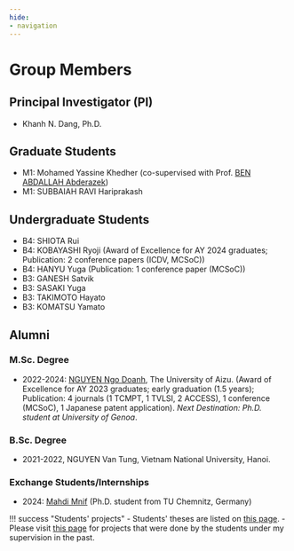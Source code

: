 ```yaml
---
hide:
- navigation
---
```


# Group Members

## Principal Investigator (PI)

- Khanh N. Dang, Ph.D.

## Graduate Students

- M1: Mohamed Yassine Khedher (co-supervised with Prof. [BEN ABDALLAH Abderazek](https://u-aizu.ac.jp/research/faculty/detail?cd=90029&lng=en))
- M1: SUBBAIAH RAVI Hariprakash

## Undergraduate Students

- B4: SHIOTA Rui
- B4: KOBAYASHI Ryoji	(Award of Excellence for AY 2024 graduates; Publication: 2 conference papers (ICDV, MCSoC))
- B4: HANYU Yuga	(Publication: 1 conference paper (MCSoC))
- B3: GANESH Satvik	
- B3: SASAKI Yuga
- B3: TAKIMOTO Hayato
- B3: KOMATSU Yamato

## Alumni

### M.Sc. Degree
- 2022-2024:  [NGUYEN Ngo Doanh](https://scholar.google.com.vn/citations?user=1ny8zogAAAAJ),  The University of Aizu. (Award of Excellence for AY 2023 graduates; early graduation (1.5 years); Publication: 4 journals (1 TCMPT, 1 TVLSI, 2 ACCESS), 1 conference  (MCSoC), 1 Japanese patent application). *Next Destination: Ph.D. student at University of Genoa*.
  
### B.Sc. Degree
- 2021-2022, NGUYEN Van Tung, Vietnam National University, Hanoi.


### Exchange Students/Internships

- 2024: [Mahdi Mnif](https://scholar.google.com/citations?user=lUbonSUAAAAJ) (Ph.D. student from TU Chemnitz, Germany)
  

!!! success "Students' projects"
    - Students' theses are listed on [this page](theses.md).
    - Please visit [this page](mentor.md) for projects that were done by the students under my supervision in the past.
